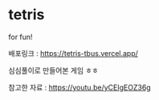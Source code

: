 # tetris
for fun!

배포링크 : https://tetris-tbus.vercel.app/

심심풀이로 만들어본 게임 ㅎㅎ

참고한 자료 : https://youtu.be/yCEIgEOZ36g
